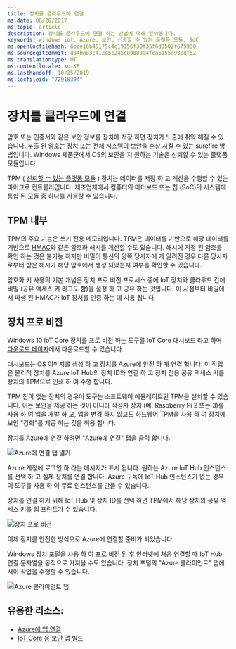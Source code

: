 ```yaml
---
title: 장치를 클라우드에 연결
ms.date: 08/28/2017
ms.topic: article
description: 장치를 클라우드에 연결 하는 방법에 대해 알아봅니다.
keywords: windows iot, Azure, 보안, 신뢰할 수 있는 플랫폼 모듈, SoC
ms.openlocfilehash: 6bce16b45175c4c19156f30f35f6d3502f675930
ms.sourcegitcommit: d84ba83c412d5c245e89880a4fca6155d98c8f52
ms.translationtype: MT
ms.contentlocale: ko-KR
ms.lasthandoff: 10/25/2019
ms.locfileid: "72918394"
---
```

# <a name="connect-your-device-to-the-cloud"></a>장치를 클라우드에 연결

암호 또는 인증서와 같은 보안 정보를 장치에 저장 하면 장치가 노출에 취약 해질 수 있습니다. 누출 된 암호는 장치 또는 전체 시스템의 보안을 손상 시킬 수 있는 surefire 방법입니다. Windows 제품군에서 OS의 보안을 지 원하는 기술은 신뢰할 수 있는 플랫폼 모듈입니다.

TPM ( [신뢰할 수 있는 플랫폼 모듈](https://en.wikipedia.org/wiki/Trusted_Platform_Module) ) 장치는 데이터를 저장 하 고 계산을 수행할 수 있는 마이크로 컨트롤러입니다. 제조업체에서 컴퓨터의 마더보드 또는 칩 (SoC)의 시스템에 통합 된 모듈 중 하나를 사용할 수 있습니다. 

## <a name="inside-the-tpm"></a>TPM 내부 

TPM의 주요 기능은 쓰기 전용 메모리입니다. TPM은 데이터를 기반으로 해당 데이터를 기반으로 [HMAC](https://en.wikipedia.org/wiki/Hash-based_message_authentication_code)와 같은 암호화 해시를 계산할 수도 있습니다.
해시에 지정 된 암호를 확인 하는 것은 불가능 하지만 비밀이 통신의 양쪽 당사자에 게 알려진 경우 다른 당사자 로부터 받은 해시가 해당 암호에서 생성 되었는지 여부를 확인할 수 있습니다.

암호화 키 사용의 기본 개념은 장치 프로 비전 프로세스 중에 IoT 장치와 클라우드 간에 비밀 (공유 액세스 키 라고도 함)을 설정 하 고 공유 하는 것입니다. 이 시점부터 비밀에서 파생 된 HMAC가 IoT 장치를 인증 하는 데 사용 됩니다.

## <a name="device-provisioning"></a>장치 프로 비전 

Windows 10 IoT Core 장치를 프로 비전 하는 도구를 IoT Core 대시보드 라고 하며 [다운로드 페이지](http://go.microsoft.com/fwlink/?LinkID=708576)에서 다운로드할 수 있습니다.

대시보드는 OS 이미지를 생성 하 고 장치를 Azure에 안전 하 게 연결 합니다. 이 작업은 물리적 장치를 Azure IoT Hub의 장치 ID와 연결 하 고 장치 전용 공유 액세스 키를 장치의 TPM으로 인쇄 하 여 수행 합니다. 

TPM 칩이 없는 장치의 경우이 도구는 소프트웨어 에뮬레이트된 TPM을 설치할 수 있습니다. 이는 보안을 제공 하는 것이 아니라 작성자 장치 (예: Raspberry Pi 2 또는 3)를 사용 하 여 앱을 개발 하 고, 앱을 변경 하지 않고도 하드웨어 TPM을 사용 하 여 장치에 보안 "강화"를 제공 하는 것을 허용 합니다. 

장치를 Azure에 연결 하려면 "Azure에 연결" 탭을 클릭 합니다.

![Azure에 연결 탭 열기](../media/ConnectDeviceToCloud/Building_Secure_Apps_for_IoT_Core_Screen01.png)

Azure 계정에 로그인 하 라는 메시지가 표시 됩니다. 원하는 Azure IoT Hub 인스턴스를 선택 하 고 실제 장치를 연결 합니다. Azure 구독에 IoT Hub 인스턴스가 없는 경우이 도구를 사용 하 여 무료 인스턴스를 만들 수 있습니다. 

장치를 연결 하기 위해 IoT Hub 및 장치 ID를 선택 하면 TPM에서 해당 장치의 공유 액세스 키를 임 프린트가 수 있습니다.

![장치 프로 비전](../media/ConnectDeviceToCloud/Building_Secure_Apps_for_IoT_Core_Screen02.png)

이제 장치를 안전한 방식으로 Azure에 연결할 준비가 되었습니다. 

Windows 장치 포털을 사용 하 여 프로 비전 된 후 인터넷에 처음 연결할 때 IoT Hub 연결 문자열을 동적으로 가져올 수도 있습니다. 장치 포털의 "Azure 클라이언트" 탭에서이 작업을 수행할 수 있습니다.

![Azure 클라이언트 탭](../media/ConnectDeviceToCloud/azure-clients.png)

## <a name="helpful-resources"></a>유용한 리소스:
* [Azure에 앱 연결](../connect-to-cloud/ConnectAppToCloud.md)
* [IoT Core 용 보안 앱 빌드](https://blogs.windows.com/buildingapps/2016/07/20/building-secure-apps-for-windows-iot-core/#oqFLXiWIL1iCF8j9.97)
